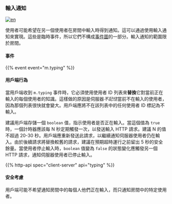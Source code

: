 ### 輸入通知

[![en](https://img.shields.io/badge/lang-en-purple.svg)](https://github.com/message-exp/matrix_organized_spec/tree/main/v1.11/client-server-api/en/typing_notifications.md)

使用者可能希望在另一個使用者在房間中輸入時得到通知。這可以通過使用輸入通知來實現。這些是臨時事件，所以它們不構成[事件圖](/#event-graphs)的一部分。輸入通知的範圍限於房間。

#### 事件

{{% event event="m.typing" %}}

#### 用戶端行為

當用戶端收到 `m.typing` 事件時，它必須使用使用者 ID 列表來**替換**它對當前正在輸入的每個使用者的知識。這樣做的原因是伺服器*不記住*當前不在輸入的使用者，因為那個列表很快就會變大。用戶端應將不在該列表中的任何使用者 ID 標記為不輸入。

建議用戶端存儲一個 `boolean` 值，指示使用者是否正在輸入。當這個值為 `true` 時，一個計時器應該每 N 秒定期觸發一次，以發送輸入 HTTP 請求。建議 N 的值不超過 20-30 秒。用戶端應重新發送此請求，以繼續通知伺服器使用者仍在輸入。由於後續請求將替換較舊的請求，建議在預期超時運行之前留出 5 秒的安全餘量。當使用者停止輸入時，`boolean` 值變為 `false` 的狀態變化應觸發另一個 HTTP 請求，通知伺服器使用者已停止輸入。

{{% http-api spec="client-server" api="typing" %}}

#### 安全考慮

用戶端可能不希望通知房間中的每個人他們正在輸入，而只通知房間中的特定使用者。
